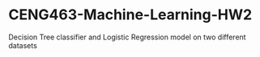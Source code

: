 # CENG463-Machine-Learning-HW2
Decision Tree classifier and Logistic Regression model on two different datasets
